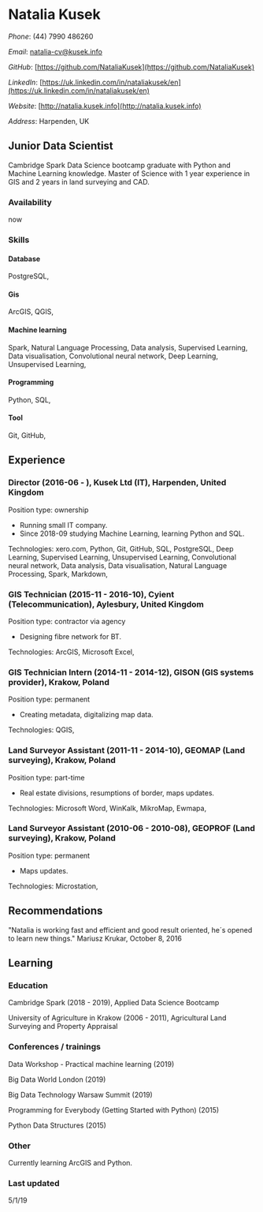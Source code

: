 # Natalia Kusek

*Phone*: (44) 7990 486260

*Email*: natalia-cv@kusek.info

*GitHub*: [https://github.com/NataliaKusek](https://github.com/NataliaKusek)

*LinkedIn*: [https://uk.linkedin.com/in/nataliakusek/en](https://uk.linkedin.com/in/nataliakusek/en)

*Website*: [http://natalia.kusek.info](http://natalia.kusek.info)

*Address*: Harpenden, UK

## Junior Data Scientist

Cambridge Spark Data Science bootcamp graduate with Python and Machine Learning knowledge. Master of Science with 1 year experience in GIS and 2 years in land surveying and CAD.

### Availability

now

### Skills

#### Database
PostgreSQL, 

#### Gis
ArcGIS, QGIS, 

#### Machine learning
Spark, Natural Language Processing, Data analysis, Supervised Learning, Data visualisation, Convolutional neural network, Deep Learning, Unsupervised Learning, 

#### Programming
Python, SQL, 

#### Tool
Git, GitHub, 


## Experience

### Director (2016-06 - ), Kusek Ltd (IT), Harpenden, United Kingdom
Position type: ownership
* Running small IT company. 
* Since 2018-09 studying Machine Learning, learning Python and SQL. 


Technologies: xero.com, Python, Git, GitHub, SQL, PostgreSQL, Deep Learning, Supervised Learning, Unsupervised Learning, Convolutional neural network, Data analysis, Data visualisation, Natural Language Processing, Spark, Markdown, 

### GIS Technician (2015-11 - 2016-10), Cyient (Telecommunication), Aylesbury, United Kingdom
Position type: contractor via agency
* Designing fibre network for BT. 


Technologies: ArcGIS, Microsoft Excel, 

### GIS Technician Intern (2014-11 - 2014-12), GISON (GIS systems provider), Krakow, Poland
Position type: permanent
* Creating metadata, digitalizing map data. 


Technologies: QGIS, 

### Land Surveyor Assistant (2011-11 - 2014-10), GEOMAP (Land surveying), Krakow, Poland
Position type: part-time
* Real estate divisions, resumptions of border, maps updates. 


Technologies: Microsoft Word, WinKalk, MikroMap, Ewmapa, 

### Land Surveyor Assistant (2010-06 - 2010-08), GEOPROF (Land surveying), Krakow, Poland
Position type: permanent
* Maps updates. 


Technologies: Microstation, 


## Recommendations
"Natalia is working fast and efficient and good result oriented, he´s opened to learn new things."
Mariusz Krukar, October 8, 2016


## Learning

### Education

Cambridge Spark (2018 - 2019), Applied Data Science Bootcamp

University of Agriculture in Krakow (2006 - 2011), Agricultural Land Surveying and Property Appraisal


### Conferences / trainings

Data Workshop - Practical machine learning (2019)

Big Data World London (2019)

Big Data Technology Warsaw Summit (2019)

Programming for Everybody (Getting Started with Python) (2015)

Python Data Structures (2015)


### Other

Currently learning ArcGIS and Python.

### Last updated

5/1/19
